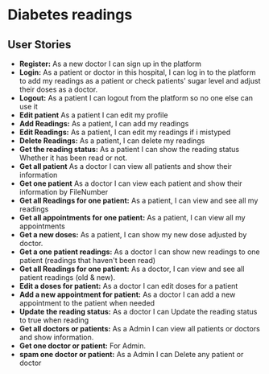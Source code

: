 # Diabetes readings

## User Stories
- **Register:** As a new doctor I can sign up in the platform
- **Login:** As a patient or doctor in this hospital, I can log in to the platform to add my readings as a patient or check patients' sugar level and adjust their doses as a doctor.
- **Logout:** As a patient I can logout from the platform so no one else can use it
- **Edit patient** As a patient I can edit my profile
- **Add Readings:** As a patient, I can add my readings
- **Edit Readings:** As a patient, I can edit my readings if i mistyped
- **Delete Readings:** As a patient, I can delete my readings
- **Get the reading status:** As a patient I can show the reading status Whether it has been read or not.
- **Get all patient** As a doctor I can view all patients and show their information
- **Get one patient** As a doctor I can view each patient and show their information by FileNumber
- **Get all Readings for one patient:** As a patient, I can view and see all my readings
- **Get all appointments for one patient:** As a patient, I can view all my appointments
- **Get a new doses:** As a patient, I can show my new dose adjusted by doctor.
- **Get a one patient readings:** As a doctor I can show new readings to one patient (readings that haven't been read)
- **Get all Readings for one patient:** As a doctor, I can view and see all patient readings (old & new).
- **Edit a doses for patient:** As a doctor I can edit doses for a patient
- **Add a new appointment for patient:** As a doctor I can add a new appointment to the patient when needed
- **Update the reading status:** As a doctor I can Update the reading status to true when reading
- **Get all doctors or patients:** As a Admin I can view all patients or doctors and show information.
- **Get one doctor or patient:** For Admin.
- **spam one doctor or patient:** As a Admin I can Delete any patient or doctor
 